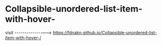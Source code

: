 # Collapsible-unordered-list-item-with-hover-


 visit  ----------------> https://fdnakn.github.io/Collapsible-unordered-list-item-with-hover-/
